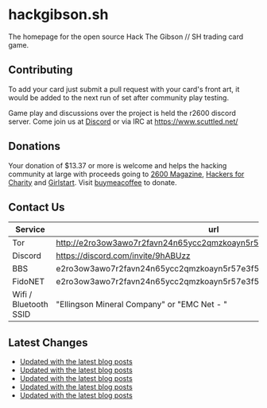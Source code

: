 # hackgibson.sh
The homepage for the open source Hack The Gibson // SH trading card game.


## Contributing

To add your card just submit a pull request with your card's front art, it would be added to the next run of set after community play testing.

Game play and discussions over the project is held the r2600 discord server. Come join us at [Discord](https://discord.com/invite/9hABUzz) or via IRC at https://www.scuttled.net/


## Donations

Your donation of $13.37 or more is welcome and helps the hacking community at large with proceeds going to [2600 Magazine](https://2600.com/), [Hackers for Charity](https://hackersforcharity.org) and [Girlstart](https://girlstart.org).  Visit [buymeacoffee](https://www.buymeacoffee.com/hackgibson.sh) to donate.


## Contact Us

Service | url
-|-
Tor | http://e2ro3ow3awo7r2favn24n65ycc2qmzkoayn5r57e3f56nvjwdcgg32ad.onion
Discord | https://discord.com/invite/9hABUzz
BBS | e2ro3ow3awo7r2favn24n65ycc2qmzkoayn5r57e3f56nvjwdcgg32ad.onion:23
FidoNET | e2ro3ow3awo7r2favn24n65ycc2qmzkoayn5r57e3f56nvjwdcgg32ad.onion:24554
Wifi / Bluetooth SSID | "Ellingson Mineral Company" or "EMC Net - <fidonet address>"

## Latest Changes
<!-- BLOG-POST-LIST:START -->
- [Updated with the latest blog posts](https://github.com/DFW2600/hackgibson.sh/commit/fe0c83b01320de19708d77a92e76f9e997fca1b4)
- [Updated with the latest blog posts](https://github.com/DFW2600/hackgibson.sh/commit/be4c7f40892513e3d344d40412081691e7a48afd)
- [Updated with the latest blog posts](https://github.com/DFW2600/hackgibson.sh/commit/63226127f98ad0a6c550b765eb156227049f1a0a)
- [Updated with the latest blog posts](https://github.com/DFW2600/hackgibson.sh/commit/511c2003b53d0a0e82a5d1fadd6ca1a6d4137c6f)
- [Updated with the latest blog posts](https://github.com/DFW2600/hackgibson.sh/commit/65b896b34a3e76f226ebba6d0285c636cb754f7f)
<!-- BLOG-POST-LIST:END -->
